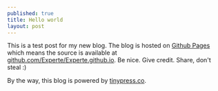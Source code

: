 ```yaml
---
published: true
title: Hello world
layout: post
---
```

This is a test post for my new blog. The blog is hosted on [Github Pages](http://pages.github.com/) which means the source is available at [github.com/Experte/Experte.github.io](http://github.com/Experte/Experte.github.io). Be nice. Give credit. Share, don't steal :)

By the way, this blog is powered by [tinypress.co](https://tinypress.co).